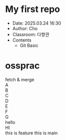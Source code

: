 # My first repo  
- Date: 2025.03.24 16:30  
- Author: Cho  
- Classroom: 다향관  
- Contents
    - Git Basic  
# ossprac  
fetch & merge  
A  
B  
C  
D  
E  
F  
G  
hello  
HI  
this is feature
this is main  